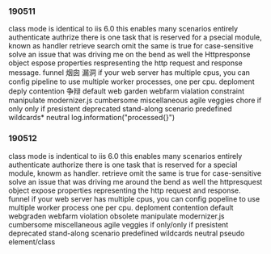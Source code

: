 ### 190511
class mode is identical to iis 6.0
this enables many scenarios
entirely
authenticate 
authrize
there is one task that is reserved for a psecial module, known as handler
retrieve search
omit
the same is true for
case-sensitive
solve an issue that was driving me on the bend
as well
the Httpresponse object espose properties respresenting the http request and response message.
funnel 烟囱 漏洞
if your web server has multiple cpus, you can config pipeline to use multiple worker processes, one per cpu.
deploment deply
contention 争辩
default web garden webfarm
vialation
constraint
manipulate
modernizer.js
cumbersome
miscellaneous
agile
veggies
chore
if only
only if
presistent
deprecated
stand-along
scenario
predefined
wildcards*
neutral
log.information("processed{}")
### 190512
class mode is indentical to iis 6.0
this enables many scenarios
entirely
authenticate
authorize
there is one task that is reserved for a special module, knowm as handler.
retrieve
omit
the same is true for
case-sensitive
solve an issue that was driving me around the bend
as well
the httpresquest object expose properties representing the http request and response.
funnel
if your web server has multiple cpus, you can config popeline to use multiple worker process one per cpu.
deploment
contention
default webgraden webfarm
violation
obsolete
manipulate
modernizer.js
cumbersome
miscellaneous
agile
veggies
if only/only if
presistent
deprecated
stand-along
scenario
predefined
wildcards
neutral
pseudo element/class

